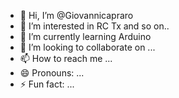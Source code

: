 - 👋 Hi, I’m @Giovannicapraro
- 👀 I’m interested in RC Tx and so on..
- 🌱 I’m currently learning Arduino
- 💞️ I’m looking to collaborate on ...
- 📫 How to reach me ...
- 😄 Pronouns: ...
- ⚡ Fun fact: ...

<!---
Giovannicapraro/Giovannicapraro is a ✨ special ✨ repository because its `README.md` (this file) appears on your GitHub profile.
You can click the Preview link to take a look at your changes.
--->
